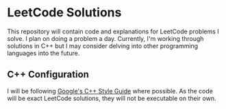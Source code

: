 # LeetCode Solutions

This repository will contain code and explanations for LeetCode problems I solve. I plan on doing a problem a day. Currently, I'm working through solutions in C++ but I may consider delving into other programming languages into the future.

## C++ Configuration

I will be following [Google's C++ Style Guide](https://google.github.io/styleguide/cppguide.html) where possible. As the code will be exact LeetCode solutions, they will not be executable on their own.
